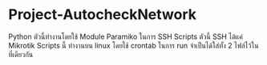 # Project-AutocheckNetwork
Python ตัวนี้ทำงานโดยใช้ Module Paramiko ในการ SSH
Scripts ตัวนี้ SSH ได้แค่ Mikrotik
Scripts นี้ ทำงานบน linux โดยใช้ crontab ในการ run
จำเป็นได้ใส่ทั้ง 2 ไฟล์ไว้ในที่เดียวกัน
